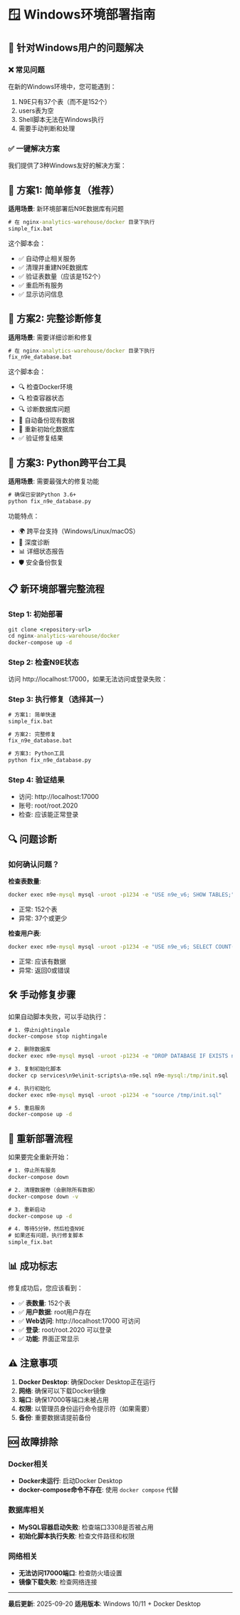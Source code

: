 # 🪟 Windows环境部署指南

## 🎯 针对Windows用户的问题解决

### ❌ 常见问题
在新的Windows环境中，您可能遇到：
1. N9E只有37个表（而不是152个）
2. users表为空
3. Shell脚本无法在Windows执行
4. 需要手动判断和处理

### ✅ 一键解决方案

我们提供了3种Windows友好的解决方案：

## 🚀 方案1: 简单修复（推荐）

**适用场景**: 新环境部署后N9E数据库有问题

```cmd
# 在 nginx-analytics-warehouse/docker 目录下执行
simple_fix.bat
```

这个脚本会：
- ✅ 自动停止相关服务
- ✅ 清理并重建N9E数据库
- ✅ 验证表数量（应该是152个）
- ✅ 重启所有服务
- ✅ 显示访问信息

## 🔧 方案2: 完整诊断修复

**适用场景**: 需要详细诊断和修复

```cmd
# 在 nginx-analytics-warehouse/docker 目录下执行
fix_n9e_database.bat
```

这个脚本会：
- 🔍 检查Docker环境
- 🔍 检查容器状态
- 🔍 诊断数据库问题
- 💾 自动备份现有数据
- 🔧 重新初始化数据库
- ✅ 验证修复结果

## 🐍 方案3: Python跨平台工具

**适用场景**: 需要最强大的修复功能

```cmd
# 确保已安装Python 3.6+
python fix_n9e_database.py
```

功能特点：
- 🌍 跨平台支持（Windows/Linux/macOS）
- 🔬 深度诊断
- 📊 详细状态报告
- 🛡️ 安全备份恢复

## 📋 新环境部署完整流程

### Step 1: 初始部署
```cmd
git clone <repository-url>
cd nginx-analytics-warehouse/docker
docker-compose up -d
```

### Step 2: 检查N9E状态
访问 http://localhost:17000，如果无法访问或登录失败：

### Step 3: 执行修复（选择其一）
```cmd
# 方案1: 简单快速
simple_fix.bat

# 方案2: 完整修复
fix_n9e_database.bat

# 方案3: Python工具
python fix_n9e_database.py
```

### Step 4: 验证结果
- 访问: http://localhost:17000
- 账号: root/root.2020
- 检查: 应该能正常登录

## 🔍 问题诊断

### 如何确认问题？

**检查表数量**:
```cmd
docker exec n9e-mysql mysql -uroot -p1234 -e "USE n9e_v6; SHOW TABLES;" | find /c /v "Tables_in_n9e_v6"
```
- 正常: 152个表
- 异常: 37个或更少

**检查用户表**:
```cmd
docker exec n9e-mysql mysql -uroot -p1234 -e "USE n9e_v6; SELECT COUNT(*) FROM users;"
```
- 正常: 应该有数据
- 异常: 返回0或错误

## 🛠️ 手动修复步骤

如果自动脚本失败，可以手动执行：

```cmd
# 1. 停止nightingale
docker-compose stop nightingale

# 2. 删除数据库
docker exec n9e-mysql mysql -uroot -p1234 -e "DROP DATABASE IF EXISTS n9e_v6;"

# 3. 复制初始化脚本
docker cp services\n9e\init-scripts\a-n9e.sql n9e-mysql:/tmp/init.sql

# 4. 执行初始化
docker exec n9e-mysql mysql -uroot -p1234 -e "source /tmp/init.sql"

# 5. 重启服务
docker-compose up -d
```

## 🔄 重新部署流程

如果要完全重新开始：

```cmd
# 1. 停止所有服务
docker-compose down

# 2. 清理数据卷（会删除所有数据）
docker-compose down -v

# 3. 重新启动
docker-compose up -d

# 4. 等待5分钟，然后检查N9E
# 如果还有问题，执行修复脚本
simple_fix.bat
```

## 📊 成功标志

修复成功后，您应该看到：

- ✅ **表数量**: 152个表
- ✅ **用户数据**: root用户存在
- ✅ **Web访问**: http://localhost:17000 可访问
- ✅ **登录**: root/root.2020 可以登录
- ✅ **功能**: 界面正常显示

## ⚠️ 注意事项

1. **Docker Desktop**: 确保Docker Desktop正在运行
2. **网络**: 确保可以下载Docker镜像
3. **端口**: 确保17000等端口未被占用
4. **权限**: 以管理员身份运行命令提示符（如果需要）
5. **备份**: 重要数据请提前备份

## 🆘 故障排除

### Docker相关
- **Docker未运行**: 启动Docker Desktop
- **docker-compose命令不存在**: 使用 `docker compose` 代替

### 数据库相关
- **MySQL容器启动失败**: 检查端口3308是否被占用
- **初始化脚本执行失败**: 检查文件路径和权限

### 网络相关
- **无法访问17000端口**: 检查防火墙设置
- **镜像下载失败**: 检查网络连接

---

**最后更新**: 2025-09-20
**适用版本**: Windows 10/11 + Docker Desktop